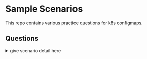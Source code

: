 # Sample Scenarios

This repo contains various practice questions for k8s configmaps.

## Questions

<details><summary>give scenario detail here</summary>
  <p>
    
  ```
  kubectl get pv
  ```
  </p>
  </details>
  
  
